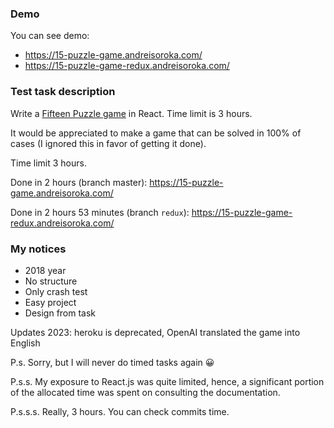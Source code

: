 ### Demo
You can see demo: 
- https://15-puzzle-game.andreisoroka.com/
- https://15-puzzle-game-redux.andreisoroka.com/

### Test task description
Write a [Fifteen Puzzle game](https://en.wikipedia.org/wiki/15_puzzle) in React. Time limit is 3 hours.

It would be appreciated to make a game that can be solved in 100% of cases
(I ignored this in favor of getting it done).

Time limit 3 hours.

Done in 2 hours (branch master):
https://15-puzzle-game.andreisoroka.com/

Done in 2 hours 53 minutes (branch `redux`):
https://15-puzzle-game-redux.andreisoroka.com/

### My notices
- 2018 year
- No structure
- Only crash test
- Easy project
- Design from task

Updates 2023: heroku is deprecated, OpenAI translated the game into English

P.s. Sorry, but I will never do timed tasks again 😀

P.s.s. My exposure to React.js was quite limited, hence,
a significant portion of the allocated time was spent on consulting the documentation.

P.s.s.s. Really, 3 hours. You can check commits time.
